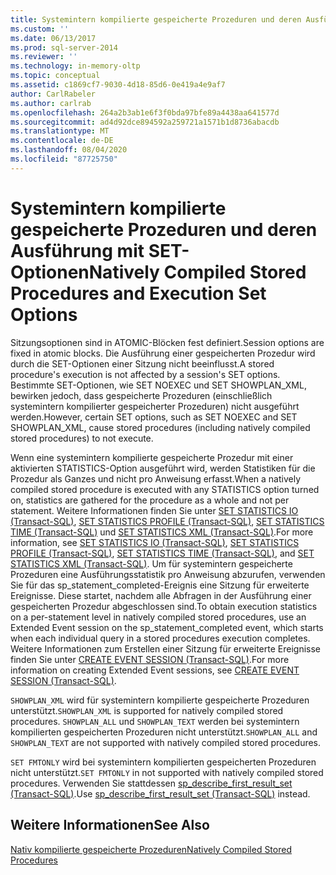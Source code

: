 ```yaml
---
title: Systemintern kompilierte gespeicherte Prozeduren und deren Ausführung mit SET-Optionen | Microsoft-Dokumentation
ms.custom: ''
ms.date: 06/13/2017
ms.prod: sql-server-2014
ms.reviewer: ''
ms.technology: in-memory-oltp
ms.topic: conceptual
ms.assetid: c1869cf7-9030-4d18-85d6-0e419a4e9af7
author: CarlRabeler
ms.author: carlrab
ms.openlocfilehash: 264a2b3ab1e6f3f0bda97bfe89a4438aa641577d
ms.sourcegitcommit: ad4d92dce894592a259721a1571b1d8736abacdb
ms.translationtype: MT
ms.contentlocale: de-DE
ms.lasthandoff: 08/04/2020
ms.locfileid: "87725750"
---
```

# <a name="natively-compiled-stored-procedures-and-execution-set-options"></a><span data-ttu-id="54da5-102">Systemintern kompilierte gespeicherte Prozeduren und deren Ausführung mit SET-Optionen</span><span class="sxs-lookup"><span data-stu-id="54da5-102">Natively Compiled Stored Procedures and Execution Set Options</span></span>
  <span data-ttu-id="54da5-103">Sitzungsoptionen sind in ATOMIC-Blöcken fest definiert.</span><span class="sxs-lookup"><span data-stu-id="54da5-103">Session options are fixed in atomic blocks.</span></span> <span data-ttu-id="54da5-104">Die Ausführung einer gespeicherten Prozedur wird durch die SET-Optionen einer Sitzung nicht beeinflusst.</span><span class="sxs-lookup"><span data-stu-id="54da5-104">A stored procedure's execution is not affected by a session's SET options.</span></span> <span data-ttu-id="54da5-105">Bestimmte SET-Optionen, wie SET NOEXEC und SET SHOWPLAN_XML, bewirken jedoch, dass gespeicherte Prozeduren (einschließlich systemintern kompilierter gespeicherter Prozeduren) nicht ausgeführt werden.</span><span class="sxs-lookup"><span data-stu-id="54da5-105">However, certain SET options, such as SET NOEXEC and SET SHOWPLAN_XML, cause stored procedures (including natively compiled stored procedures) to not execute.</span></span>  
  
 <span data-ttu-id="54da5-106">Wenn eine systemintern kompilierte gespeicherte Prozedur mit einer aktivierten STATISTICS-Option ausgeführt wird, werden Statistiken für die Prozedur als Ganzes und nicht pro Anweisung erfasst.</span><span class="sxs-lookup"><span data-stu-id="54da5-106">When a natively compiled stored procedure is executed with any STATISTICS option turned on, statistics are gathered for the procedure as a whole and not per statement.</span></span> <span data-ttu-id="54da5-107">Weitere Informationen finden Sie unter [SET STATISTICS IO &#40;Transact-SQL&#41;](/sql/t-sql/statements/set-statistics-io-transact-sql), [SET STATISTICS PROFILE &#40;Transact-SQL&#41;](/sql/t-sql/statements/set-statistics-profile-transact-sql), [SET STATISTICS TIME &#40;Transact-SQL&#41;](/sql/t-sql/statements/set-statistics-time-transact-sql) und [SET STATISTICS XML &#40;Transact-SQL&#41;](/sql/t-sql/statements/set-statistics-xml-transact-sql).</span><span class="sxs-lookup"><span data-stu-id="54da5-107">For more information, see [SET STATISTICS IO &#40;Transact-SQL&#41;](/sql/t-sql/statements/set-statistics-io-transact-sql), [SET STATISTICS PROFILE &#40;Transact-SQL&#41;](/sql/t-sql/statements/set-statistics-profile-transact-sql), [SET STATISTICS TIME &#40;Transact-SQL&#41;](/sql/t-sql/statements/set-statistics-time-transact-sql), and [SET STATISTICS XML &#40;Transact-SQL&#41;](/sql/t-sql/statements/set-statistics-xml-transact-sql).</span></span> <span data-ttu-id="54da5-108">Um für systemintern gespeicherte Prozeduren eine Ausführungsstatistik pro Anweisung abzurufen, verwenden Sie für das sp_statement_completed-Ereignis eine Sitzung für erweiterte Ereignisse. Diese startet, nachdem alle Abfragen in der Ausführung einer gespeicherten Prozedur abgeschlossen sind.</span><span class="sxs-lookup"><span data-stu-id="54da5-108">To obtain execution statistics on a per-statement level in natively compiled stored procedures, use an Extended Event session on the sp_statement_completed event, which starts when each individual query in a stored procedures execution completes.</span></span> <span data-ttu-id="54da5-109">Weitere Informationen zum Erstellen einer Sitzung für erweiterte Ereignisse finden Sie unter [CREATE EVENT SESSION &#40;Transact-SQL&#41;](/sql/t-sql/statements/create-event-session-transact-sql).</span><span class="sxs-lookup"><span data-stu-id="54da5-109">For more information on creating Extended Event sessions, see [CREATE EVENT SESSION &#40;Transact-SQL&#41;](/sql/t-sql/statements/create-event-session-transact-sql).</span></span>  
  
 <span data-ttu-id="54da5-110">`SHOWPLAN_XML` wird für systemintern kompilierte gespeicherte Prozeduren unterstützt.</span><span class="sxs-lookup"><span data-stu-id="54da5-110">`SHOWPLAN_XML` is supported for natively compiled stored procedures.</span></span> <span data-ttu-id="54da5-111">`SHOWPLAN_ALL` und `SHOWPLAN_TEXT` werden bei systemintern kompilierten gespeicherten Prozeduren nicht unterstützt.</span><span class="sxs-lookup"><span data-stu-id="54da5-111">`SHOWPLAN_ALL` and `SHOWPLAN_TEXT` are not supported with natively compiled stored procedures.</span></span>  
  
 <span data-ttu-id="54da5-112">`SET FMTONLY` wird bei systemintern kompilierten gespeicherten Prozeduren nicht unterstützt.</span><span class="sxs-lookup"><span data-stu-id="54da5-112">`SET FMTONLY` in not supported with natively compiled stored procedures.</span></span> <span data-ttu-id="54da5-113">Verwenden Sie stattdessen [sp_describe_first_result_set &#40;Transact-SQL&#41;](/sql/relational-databases/system-stored-procedures/sp-describe-first-result-set-transact-sql).</span><span class="sxs-lookup"><span data-stu-id="54da5-113">Use [sp_describe_first_result_set &#40;Transact-SQL&#41;](/sql/relational-databases/system-stored-procedures/sp-describe-first-result-set-transact-sql) instead.</span></span>  
  
## <a name="see-also"></a><span data-ttu-id="54da5-114">Weitere Informationen</span><span class="sxs-lookup"><span data-stu-id="54da5-114">See Also</span></span>  
 [<span data-ttu-id="54da5-115">Nativ kompilierte gespeicherte Prozeduren</span><span class="sxs-lookup"><span data-stu-id="54da5-115">Natively Compiled Stored Procedures</span></span>](natively-compiled-stored-procedures.md)  
  
  
